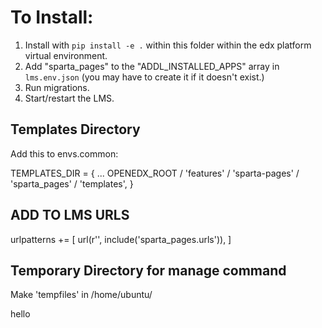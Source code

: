 # To Install:

1. Install with `pip install -e .` within this folder within the edx platform virtual environment.
2. Add "sparta_pages" to the "ADDL_INSTALLED_APPS" array in `lms.env.json` (you may have to create it if it doesn't exist.)
3. Run migrations.
4. Start/restart the LMS.


## Templates Directory
Add this to envs.common:

TEMPLATES_DIR = {
  ...
  OPENEDX_ROOT / 'features' / 'sparta-pages' / 'sparta_pages' / 'templates',
}

## ADD TO LMS URLS
urlpatterns += [
    url(r'', include('sparta_pages.urls')),
]

## Temporary Directory for manage command
Make 'tempfiles' in /home/ubuntu/

hello
